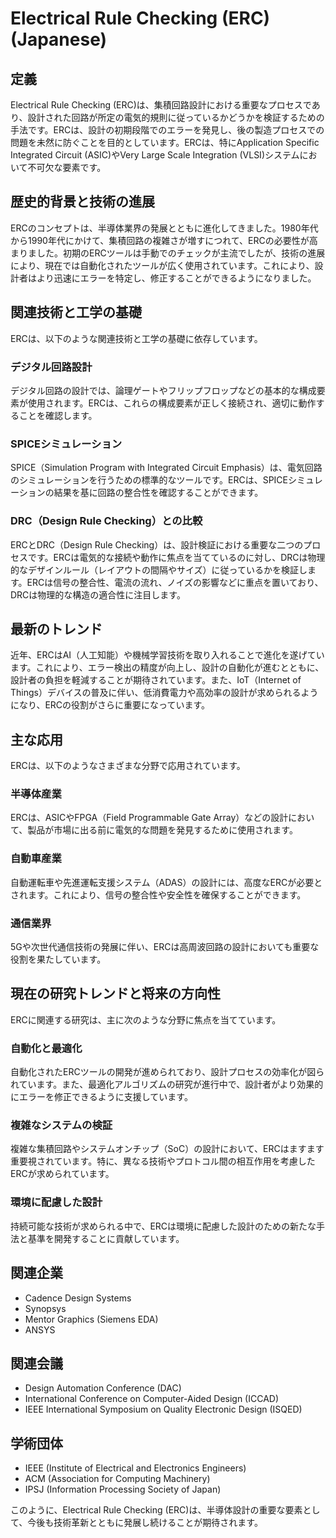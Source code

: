 # Electrical Rule Checking (ERC) (Japanese)

## 定義
Electrical Rule Checking (ERC)は、集積回路設計における重要なプロセスであり、設計された回路が所定の電気的規則に従っているかどうかを検証するための手法です。ERCは、設計の初期段階でのエラーを発見し、後の製造プロセスでの問題を未然に防ぐことを目的としています。ERCは、特にApplication Specific Integrated Circuit (ASIC)やVery Large Scale Integration (VLSI)システムにおいて不可欠な要素です。

## 歴史的背景と技術の進展
ERCのコンセプトは、半導体業界の発展とともに進化してきました。1980年代から1990年代にかけて、集積回路の複雑さが増すにつれて、ERCの必要性が高まりました。初期のERCツールは手動でのチェックが主流でしたが、技術の進展により、現在では自動化されたツールが広く使用されています。これにより、設計者はより迅速にエラーを特定し、修正することができるようになりました。

## 関連技術と工学の基礎
ERCは、以下のような関連技術と工学の基礎に依存しています。

### デジタル回路設計
デジタル回路の設計では、論理ゲートやフリップフロップなどの基本的な構成要素が使用されます。ERCは、これらの構成要素が正しく接続され、適切に動作することを確認します。

### SPICEシミュレーション
SPICE（Simulation Program with Integrated Circuit Emphasis）は、電気回路のシミュレーションを行うための標準的なツールです。ERCは、SPICEシミュレーションの結果を基に回路の整合性を確認することができます。

### DRC（Design Rule Checking）との比較
ERCとDRC（Design Rule Checking）は、設計検証における重要な二つのプロセスです。ERCは電気的な接続や動作に焦点を当てているのに対し、DRCは物理的なデザインルール（レイアウトの間隔やサイズ）に従っているかを検証します。ERCは信号の整合性、電流の流れ、ノイズの影響などに重点を置いており、DRCは物理的な構造の適合性に注目します。

## 最新のトレンド
近年、ERCはAI（人工知能）や機械学習技術を取り入れることで進化を遂げています。これにより、エラー検出の精度が向上し、設計の自動化が進むとともに、設計者の負担を軽減することが期待されています。また、IoT（Internet of Things）デバイスの普及に伴い、低消費電力や高効率の設計が求められるようになり、ERCの役割がさらに重要になっています。

## 主な応用
ERCは、以下のようなさまざまな分野で応用されています。

### 半導体産業
ERCは、ASICやFPGA（Field Programmable Gate Array）などの設計において、製品が市場に出る前に電気的な問題を発見するために使用されます。

### 自動車産業
自動運転車や先進運転支援システム（ADAS）の設計には、高度なERCが必要とされます。これにより、信号の整合性や安全性を確保することができます。

### 通信業界
5Gや次世代通信技術の発展に伴い、ERCは高周波回路の設計においても重要な役割を果たしています。

## 現在の研究トレンドと将来の方向性
ERCに関連する研究は、主に次のような分野に焦点を当てています。

### 自動化と最適化
自動化されたERCツールの開発が進められており、設計プロセスの効率化が図られています。また、最適化アルゴリズムの研究が進行中で、設計者がより効果的にエラーを修正できるように支援しています。

### 複雑なシステムの検証
複雑な集積回路やシステムオンチップ（SoC）の設計において、ERCはますます重要視されています。特に、異なる技術やプロトコル間の相互作用を考慮したERCが求められています。

### 環境に配慮した設計
持続可能な技術が求められる中で、ERCは環境に配慮した設計のための新たな手法と基準を開発することに貢献しています。

## 関連企業
- Cadence Design Systems
- Synopsys
- Mentor Graphics (Siemens EDA)
- ANSYS

## 関連会議
- Design Automation Conference (DAC)
- International Conference on Computer-Aided Design (ICCAD)
- IEEE International Symposium on Quality Electronic Design (ISQED)

## 学術団体
- IEEE (Institute of Electrical and Electronics Engineers)
- ACM (Association for Computing Machinery)
- IPSJ (Information Processing Society of Japan)

このように、Electrical Rule Checking (ERC)は、半導体設計の重要な要素として、今後も技術革新とともに発展し続けることが期待されます。